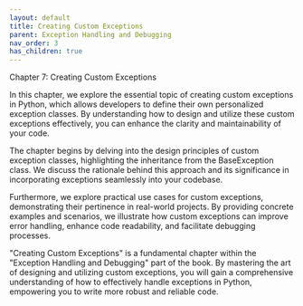 ```yaml
---
layout: default
title: Creating Custom Exceptions
parent: Exception Handling and Debugging
nav_order: 3
has_children: true
---
```

Chapter 7: Creating Custom Exceptions

In this chapter, we explore the essential topic of creating custom exceptions in Python, which allows developers to define their own personalized exception classes. By understanding how to design and utilize these custom exceptions effectively, you can enhance the clarity and maintainability of your code.

The chapter begins by delving into the design principles of custom exception classes, highlighting the inheritance from the BaseException class. We discuss the rationale behind this approach and its significance in incorporating exceptions seamlessly into your codebase.

Furthermore, we explore practical use cases for custom exceptions, demonstrating their pertinence in real-world projects. By providing concrete examples and scenarios, we illustrate how custom exceptions can improve error handling, enhance code readability, and facilitate debugging processes.

"Creating Custom Exceptions" is a fundamental chapter within the "Exception Handling and Debugging" part of the book. By mastering the art of designing and utilizing custom exceptions, you will gain a comprehensive understanding of how to effectively handle exceptions in Python, empowering you to write more robust and reliable code.